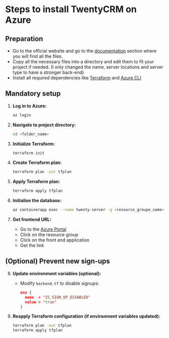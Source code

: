 # Steps to install TwentyCRM on Azure

## Preparation

- Go to the official website and go to the [documentation](https://docs.twenty.com/start/self-hosting/cloud-providers) section where you will find all the files.
- Copy all the necessary files into a directory and edit them to fit your project if needed. (I only changed the name, server locations and server type to have a stronger back-end)
- Install all required dependencies like [Terraform]([https://developer.hashicorp.com/terraform/install](https://developer.hashicorp.com/terraform/install)) and [Azure CLI](https://learn.microsoft.com/en-us/cli/azure/install-azure-cli)

## Mandatory setup

1. **Log in to Azure:**
   ```bash
   az login
   ```

2. **Navigate to project directory:**
   ```bash
   cd <folder_name>
   ```

3. **Initialize Terraform:**
   ```bash
   terraform init
   ```

4. **Create Terraform plan:**
   ```bash
   terraform plan -out tfplan
   ```

5. **Apply Terraform plan:**
   ```bash
   terraform apply tfplan
   ```

6. **Initialise the database:**
   ```bash
   az containerapp exec --name twenty-server -g <resource_groupe_name> --command "yarn database:init:prod"
   ```

7. **Get frontend URL:**
	- Go to the [Azure Portal](https://portal.azure.com/)
	- Click on the resource group
	- Click on the front end application
	- Get the link

## (Optional) Prevent new sign-ups

8. **Update environment variables (optional):**
   - Modify `backend.tf` to disable signups:
     ```json
     env {
       name  = "IS_SIGN_UP_DISABLED"
       value = "true"
     }
     ```

9. **Reapply Terraform configuration (if environment variables updated):**
   ```bash
   terraform plan -out tfplan
   terraform apply tfplan
   ```
